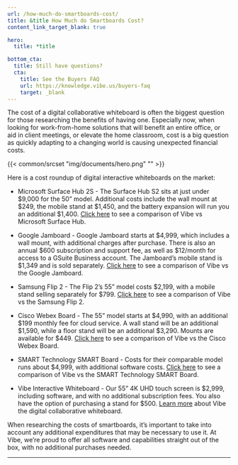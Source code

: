 ```yaml
---
url: /how-much-do-smartboards-cost/
title: &title How Much do Smartboards Cost?
content_link_target_blank: true

hero:
  title: *title

bottom_cta:
  title: Still have questions?
  cta:
    title: See the Buyers FAQ
    url: https://knowledge.vibe.us/buyers-faq
    target: _blank
---
```


The cost of a digital collaborative whiteboard is often the biggest question for those researching the benefits of having one. Especially now, when looking for work-from-home solutions that will benefit an entire office, or aid in client meetings, or elevate the home classroom, cost is a big question as quickly adapting to a changing world is causing unexpected financial costs.

{{< common/srcset "img/documents/hero.png" "" >}}

Here is a cost roundup of digital interactive whiteboards on the market:

- Microsoft Surface Hub 2S - The Surface Hub S2 sits at just under $9,000 for the 50” model. Additional costs include the wall mount at $249, the mobile stand at $1,450, and the battery expansion will run you an additional $1,400. [Click here][1] to see a comparison of Vibe vs Microsoft Surface Hub.

[1]: https://vibe.us/comparison/vibe-vs-microsoft-surface-hub/

- Google Jamboard - Google Jamboard starts at $4,999, which includes a wall mount, with additional charges after purchase. There is also an annual $600 subscription and support fee, as well as $12/month for access to a GSuite Business account. The Jamboard’s mobile stand is $1,349 and is sold separately. [Click here][2] to see a comparison of Vibe vs the Google Jamboard.

[2]: https://vibe.us/comparison/vibe-vs-google-jamboard/

- Samsung Flip 2 - The Flip 2’s 55” model costs $2,199, with a mobile stand selling separately for $799. [Click here][3] to see a comparison of Vibe vs the Samsung Flip 2.

[3]: https://vibe.us/comparison/vibe-vs-samsung-flip/

- Cisco Webex Board - The 55” model starts at $4,990, with an additional $199 monthly fee for cloud service. A wall stand will be an additional $1,590, while a floor stand will be an additional $3,290. Mounts are available for \$449. [Click here][4] to see a comparison of Vibe vs the Cisco Webex Board.

[4]: https://vibe.us/comparison/vibe-vs-cisco-webex-board/

- SMART Technology SMART Board - Costs for their comparable model runs about \$4,999, with additional software costs. [Click here][5] to see a comparison of Vibe vs the SMART Technology SMART Board.

[5]: https://vibe.us/comparison/vibe-vs-smart-board/

- Vibe Interactive Whiteboard - Our 55” 4K UHD touch screen is $2,999, including software, and with no additional subscription fees. You also have the option of purchasing a stand for $500. [Learn more][6] about Vibe the digital collaborative whiteboard.

[6]: https://vibe.us/hardware/

When researching the costs of smartboards, it’s important to take into account any additional expenditures that may be necessary to use it. At Vibe, we’re proud to offer all software and capabilities straight out of the box, with no additional purchases needed.

---
